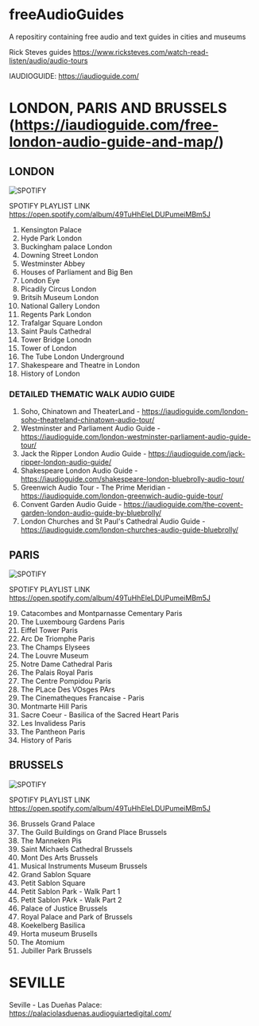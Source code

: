 # freeAudioGuides
A repositiry containing free audio and text guides in cities and museums

Rick Steves guides https://www.ricksteves.com/watch-read-listen/audio/audio-tours

IAUDIOGUIDE: https://iaudioguide.com/


# LONDON, PARIS AND BRUSSELS (https://iaudioguide.com/free-london-audio-guide-and-map/)

## LONDON

![SPOTIFY](https://img.shields.io/badge/Audio_Guide_is_accessible_through_Spotify_playlist-grey?logo=spotify&labelColor=purple)

SPOTIFY PLAYLIST LINK https://open.spotify.com/album/49TuHhEleLDUPumeiMBm5J

1. Kensington Palace
2. Hyde Park London
3. Buckingham palace London
4. Downing Street London
5. Westminster Abbey
6. Houses of Parliament and Big Ben
7. London Eye
8. Picadily Circus London
9. Britsih Museum London
10. National Gallery London
11. Regents Park London
12. Trafalgar Square London
13. Saint Pauls Cathedral
14. Tower Bridge Lonodn
15. Tower of London
16. The Tube London Underground
17. Shakespeare and Theatre in London
18. History of London
### DETAILED THEMATIC WALK AUDIO GUIDE
1. Soho, Chinatown and TheaterLand - https://iaudioguide.com/london-soho-theatreland-chinatown-audio-tour/
2. Westminster and Parliament Audio Guide - https://iaudioguide.com/london-westminster-parliament-audio-guide-tour/
3. Jack the Ripper London Audio Guide - https://iaudioguide.com/jack-ripper-london-audio-guide/
4. Shakespeare London Audio Guide - https://iaudioguide.com/shakespeare-london-bluebrolly-audio-tour/
5. Greenwich Audio Tour - The Prime Meridian - https://iaudioguide.com/london-greenwich-audio-guide-tour/
6. Convent Garden Audio Guide - https://iaudioguide.com/the-covent-garden-london-audio-guide-by-bluebrolly/
7. London Churches and St Paul's Cathedral Audio Guide - https://iaudioguide.com/london-churches-audio-guide-bluebrolly/
   
## PARIS

![SPOTIFY](https://img.shields.io/badge/Audio_Guide_is_accessible_through_Spotify_playlist-grey?logo=spotify&labelColor=purple)

SPOTIFY PLAYLIST LINK https://open.spotify.com/album/49TuHhEleLDUPumeiMBm5J

19. Catacombes and Montparnasse Cementary Paris
20. The Luxembourg Gardens Paris
21. Eiffel Tower Paris
22. Arc De Triomphe Paris
23. The Champs Elysees
24. The Louvre Museum
25. Notre Dame Cathedral Paris
26. The Palais Royal Paris
27. The Centre Pompidou Paris
28. The PLace Des VOsges PArs
29. The Cinematheques Francaise - Paris
30. Montmarte Hill Paris
31. Sacre Coeur - Basilica of the Sacred Heart Paris
32. Les Invalidess Paris
33. The Pantheon Paris
34. History of Paris
## BRUSSELS

![SPOTIFY](https://img.shields.io/badge/Audio_Guide_is_accessible_through_Spotify_playlist-grey?logo=spotify&labelColor=purple)

SPOTIFY PLAYLIST LINK https://open.spotify.com/album/49TuHhEleLDUPumeiMBm5J

36. Brussels Grand Palace
37. The Guild Buildings on Grand Place Brussels
38. The Manneken Pis
39. Saint Michaels Cathedral Brussels
40. Mont Des Arts Brussels
41. Musical Instruments Museum Brussels
42. Grand Sablon Square
43. Petit Sablon Square
44. Petit Sablon Park - Walk Part 1
45. Petit Sablon PArk - Walk Part 2
46. Palace of Justice Brussels
47. Royal Palace and Park of Brussels
48. Koekelberg Basilica
49. Horta museum Brusells
50. The Atomium
51. Jubiller Park Brussels

# SEVILLE
Seville - Las Dueñas Palace: https://palaciolasduenas.audioguiartedigital.com/



